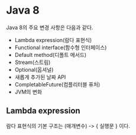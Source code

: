 # Java 8

Java 8의 주요 변경 사항은 다음과 같다.

- Lambda expression(람다 표현식)
- Functional interface(함수형 인터페이스)
- Default method(디폴트 메서드)
- Stream(스트림)
- Optional(옵셔널)
- 새롭게 추가된 날짜 API
- CompletableFuture(컴플리터블 퓨처)
- JVM의 변화

## Lambda expression 

람다 표현식의 기본 구조는 (매개변수) -> { 실행문 } 이다. <br>
